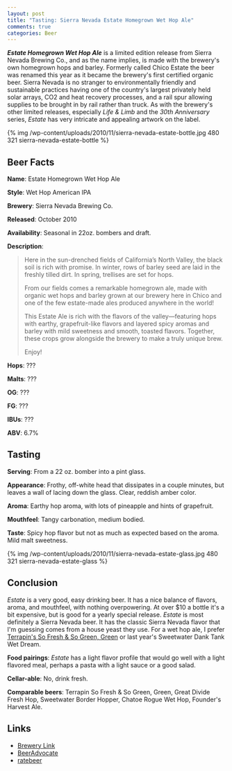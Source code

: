 ```yaml
--- 
layout: post
title: "Tasting: Sierra Nevada Estate Homegrown Wet Hop Ale"
comments: true
categories: Beer
---
```

<strong><em>Estate Homegrown Wet Hop Ale</em></strong> is a limited edition release from Sierra Nevada Brewing Co., and as the name implies,  is made with the brewery's own homegrown hops and barley. Formerly called Chico Estate the beer was renamed this year as it became the  brewery's first certified organic beer. Sierra Nevada is no stranger to environmentally friendly and sustainable practices having one of the country's largest privately held solar arrays, CO2 and heat recovery processes, and a rail spur allowing supplies to be brought in by rail rather than truck. As with the brewery's other limited releases, especially <em>Life &amp; Limb</em> and the <em>30th Anniversary</em> series, <em>Estate</em> has very intricate and appealing artwork on the label.

{% img /wp-content/uploads/2010/11/sierra-nevada-estate-bottle.jpg 480 321 sierra-nevada-estate-bottle %}

## Beer Facts

<strong>Name</strong>: Estate Homegrown Wet Hop Ale

<strong>Style</strong>: Wet Hop American IPA

<strong>Brewery</strong>: Sierra Nevada Brewing Co.

<strong>Released</strong>: October 2010

<strong>Availability</strong>: Seasonal in 22oz. bombers and draft.

<strong>Description</strong>:

<blockquote>Here in the sun-drenched fields of California’s North Valley, the black soil is rich with promise.
In winter, rows of barley seed are laid in the freshly tilled dirt. In spring, trellises are set for hops.

From our fields comes a remarkable homegrown ale, made with organic wet hops and barley grown at our brewery here in Chico and one of the few estate-made ales produced anywhere in the world!

This Estate Ale is rich with the flavors of the valley—featuring hops with earthy, grapefruit-like flavors and layered spicy aromas and barley with mild sweetness and smooth, toasted flavors. Together, these crops grow alongside the brewery to make a truly unique brew.

Enjoy!</blockquote>

<strong>Hops</strong>: ???

<strong>Malts</strong>: ???

<strong>OG</strong>: ???

<strong>FG</strong>: ???

<strong>IBUs</strong>: ???

<strong>ABV</strong>: 6.7%

## Tasting

<strong>Serving</strong>: From a 22 oz. bomber into a pint glass.

<strong>Appearance</strong>: Frothy, off-white head that dissipates in a couple minutes, but leaves a wall of lacing down the glass. Clear, reddish amber color.

<strong>Aroma</strong>: Earthy hop aroma, with lots of pineapple and hints of grapefruit.

<strong>Mouthfeel</strong>: Tangy carbonation, medium bodied.

<strong>Taste</strong>: Spicy hop flavor but not as much  as expected based on the aroma. Mild malt sweetness.

{% img /wp-content/uploads/2010/11/sierra-nevada-estate-glass.jpg 480 321 sierra-nevada-estate-glass %}

## Conclusion

<em>Estate</em> is a very good, easy drinking beer. It has a nice balance of flavors, aroma, and mouthfeel, with nothing overpowering. At over $10 a bottle it's a bit expensive, but is good for a yearly special release. <em>Estate</em> is most definitely a Sierra Nevada beer. It has the classic Sierra Nevada flavor that I'm guessing comes from a house yeast they use. For a wet hop ale, I prefer <a href="../2010/10/28/tasting-terrapin-so-fresh-so-green-green/">Terrapin's So Fresh &amp; So Green, Green</a> or last year's Sweetwater Dank Tank Wet Dream.

<strong>Food pairings</strong>: <em>Estate</em> has a light flavor profile that would  go well with a light flavored meal, perhaps a pasta with a light sauce or a good salad.

<strong>Cellar-able</strong>: No, drink fresh.

<strong>Comparable beers</strong>: Terrapin So Fresh &amp; So Green, Green, Great Divide Fresh Hop, Sweetwater Border Hopper, Chatoe  Rogue Wet Hop, Founder's Harvest Ale.

## Links

* <a href="http://www.sierranevada.com/beers/estate.html">Brewery Link</a>
* <a href="http://beeradvocate.com/beer/profile/140/62328">BeerAdvocate</a>
* <a href="http://www.ratebeer.com/beer/sierra-nevada-estate-homegrown-ale/132058/">ratebeer</a>
